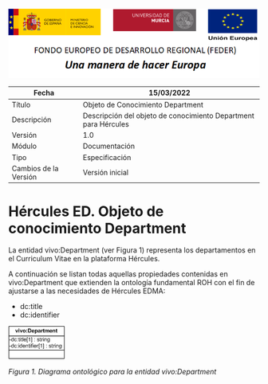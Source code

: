 ![](../../Docs/media/CabeceraDocumentosMD.png)

| Fecha         | 15/03/2022                                                   |
| ------------- | ------------------------------------------------------------ |
|Título|Objeto de Conocimiento Department| 
|Descripción|Descripción del objeto de conocimiento Department para Hércules|
|Versión|1.0|
|Módulo|Documentación|
|Tipo|Especificación|
|Cambios de la Versión|Versión inicial|

# Hércules ED. Objeto de conocimiento Department

La entidad vivo:Department (ver Figura 1) representa los departamentos en el Curriculum Vitae en la plataforma Hércules.

A continuación se listan todas aquellas propiedades contenidas en vivo:Department que extienden la ontología fundamental ROH con el fin de ajustarse a las necesidades de Hércules EDMA:
- dc:title
- dc:identifier

![](../../Docs/media/ObjetosDeConocimiento/Department.png)

*Figura 1. Diagrama ontológico para la entidad vivo:Department*
